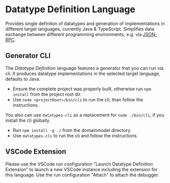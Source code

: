 # Datatype Definition Language

Provides single definiton of datatypes and generation of implementations in different target languages, currently Java & TypeScript.
Simplifies data exchange between different programming environments, e.g. via [JSON-RPC](https://en.wikipedia.org/wiki/JSON-RPC).

## Generator CLI

The _Datatype Definition_ language features a generator that you can run via cli.
It produces datatype implementations in the selected target language, defaults to Java.

* Ensure the complete project was properly built, otherwise run `npm install` from the project root dir.
* Use `node <projectRoot>/bin/cli` to run the cli, than follow the instructions.

You also can use `datatypes-cli` as a replacement for `node ./bin/cli`, if you install the cli globally.
* Run `npm install -g ./` from the domainmodel directory.
* Use `datatypes-cli` to run the cli and follow the instructions.

## VSCode Extension

Please use the VSCode run configuration "Launch Datatype Definition Extension" to launch a new VSCode instance including the extension for this language.
Use the run configuration "Attach" to attach the debugger.
